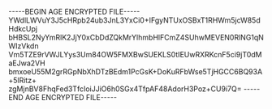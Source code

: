 -----BEGIN AGE ENCRYPTED FILE-----
YWdlLWVuY3J5cHRpb24ub3JnL3YxCi0+IFgyNTUxOSBxT1RHWm5jcW85dHdkcUpj
bHBSL2NyYmRlK2JjY0xCbDdZQkMrYlhmbHlFCmZ4SUhwMEVEN0RlNG1qNWIzVkdn
Vm5TZE9rVWJLYys3Um84OW5FMXBwSUEKLS0tIEUwRXRKcnF5ci9jT0dMaEJwa2VH
bmxoeU55M2grRGpNbXhDTzBEdm1PcGsK+DoKuRFbWse5TjHGCC6BQ93A+5lRitz+
zgMjnBV8FhqFed3TfcIoiJJiO6h0SGx4TfpAF48AdorH3Poz+CU9i7Q=
-----END AGE ENCRYPTED FILE-----
